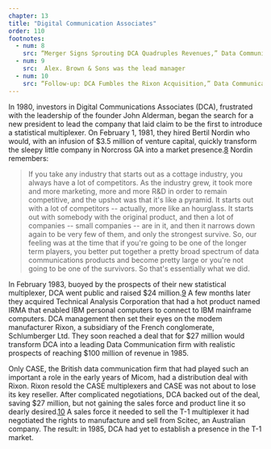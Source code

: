 ```yaml
---
chapter: 13
title: "Digital Communication Associates"
order: 110
footnotes:
  - num: 8
    src: “Merger Signs Sprouting DCA Quadruples Revenues,” Data Communications, April 1984. pp. 90-92
  - num: 9
    src:  Alex. Brown & Sons was the lead manager
  - num: 10
    src: “Follow-up: DCA Fumbles the Rixon Acquisition,” Data Communications, May 1984, p. 96
---
```


In 1980, investors in Digital Communications Associates (DCA), frustrated with the leadership of the founder John Alderman, began the search for a new president to lead the company that laid claim to be the first to introduce a statistical multiplexer. On February 1, 1981, they hired Bertil Nordin who would, with an infusion of $3.5 million of venture capital, quickly transform the sleepy little company in Norcross GA into a market presence.<a name="fnloc8" href="#fn8">8</a>  Nordin remembers:

>If you take any industry that starts out as a cottage industry, you always have a lot of competitors. As the industry grew, it took more and more marketing, more and more R&D in order to remain competitive, and the upshot was that it's like a pyramid.  It starts out with a lot of competitors -- actually, more like an hourglass.  It starts out with somebody with the original product, and then a lot of companies -- small companies -- are in it, and then it narrows down again to be very few of them, and only the strongest survive. So, our feeling was at the time that if you're going to be one of the longer term players, you better put together a pretty broad spectrum of data communications products and become pretty large or you're not going to be one of the survivors. So that's essentially what we did.

In February 1983, buoyed by the prospects of their new statistical multiplexer, DCA went public and raised $24 million.<a name="fnloc9" href="#fn9">9</a>   A few months later they acquired Technical Analysis Corporation that had a hot product named IRMA that enabled IBM personal computers to connect to IBM mainframe computers. DCA management then set their eyes on the modem manufacturer Rixon, a subsidiary of the French conglomerate, Schlumberger Ltd. They soon reached a deal that for $27 million would transform DCA into a leading Data Communication firm with realistic prospects of reaching $100 million of revenue in 1985.

Only CASE, the British data communication firm that had played such an important a role in the early years of Micom, had a distribution deal with Rixon. Rixon resold the CASE multiplexers and CASE was not about to lose its key reseller. After complicated negotiations, DCA backed out of the deal, saving $27 million, but not gaining the sales force and product line it so dearly desired.<a name="fnloc10" href="#fn10">10</a>   A sales force it needed to sell the T-1 multiplexer it had negotiated the rights to manufacture and sell from Scitec, an Australian company. The result: in 1985, DCA had yet to establish a presence in the T-1 market.
